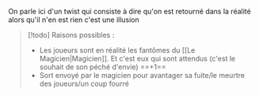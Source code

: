On parle ici d'un twist qui consiste à dire qu'on est retourné dans la réalité alors qu'il n'en est rien c'est une illusion

> [!todo]
> Raisons possibles :
> * Les joueurs sont en réalité les fantômes du [[Le Magicien|Magicien]]. Et c'est eux qui sont attendus (c'est le souhait de son péché d'envie) ==+1==
> * Sort envoyé par le magicien pour avantager sa fuite/le meurtre des joueurs/un coup fourré

